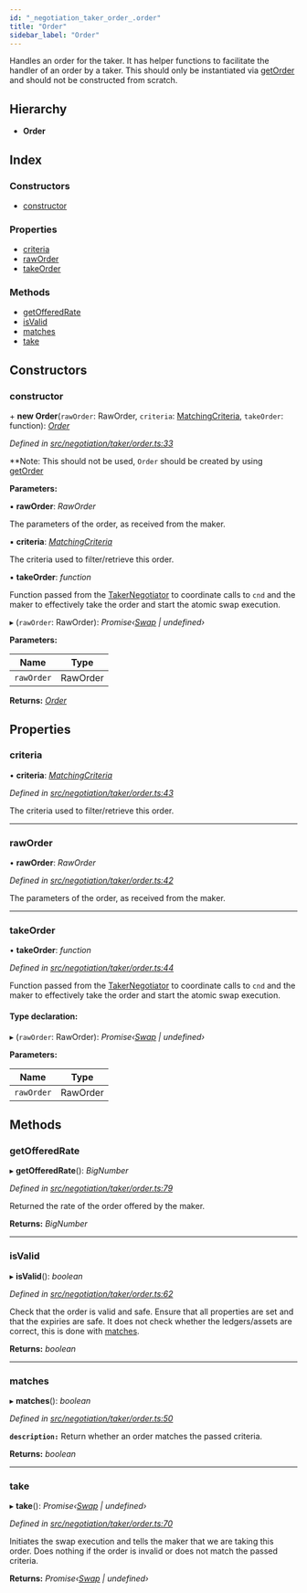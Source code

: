 ```yaml
---
id: "_negotiation_taker_order_.order"
title: "Order"
sidebar_label: "Order"
---
```


Handles an order for the taker. It has helper functions to facilitate the handler of an
order by a taker. This should only be instantiated via [getOrder](_negotiation_taker_taker_negotiator_.takernegotiator.md#getorder) and should not be constructed from
scratch.

## Hierarchy

* **Order**

## Index

### Constructors

* [constructor](_negotiation_taker_order_.order.md#constructor)

### Properties

* [criteria](_negotiation_taker_order_.order.md#criteria)
* [rawOrder](_negotiation_taker_order_.order.md#raworder)
* [takeOrder](_negotiation_taker_order_.order.md#takeorder)

### Methods

* [getOfferedRate](_negotiation_taker_order_.order.md#getofferedrate)
* [isValid](_negotiation_taker_order_.order.md#isvalid)
* [matches](_negotiation_taker_order_.order.md#matches)
* [take](_negotiation_taker_order_.order.md#take)

## Constructors

###  constructor

\+ **new Order**(`rawOrder`: RawOrder, `criteria`: [MatchingCriteria](../interfaces/_negotiation_taker_order_.matchingcriteria.md), `takeOrder`: function): *[Order](_negotiation_taker_order_.order.md)*

*Defined in [src/negotiation/taker/order.ts:33](https://github.com/comit-network/comit-js-sdk/blob/a4cf34a/src/negotiation/taker/order.ts#L33)*

**Note: This should not be used, `Order` should be created by using [getOrder](_negotiation_taker_taker_negotiator_.takernegotiator.md#getorder)

**Parameters:**

▪ **rawOrder**: *RawOrder*

The parameters of the order, as received from the maker.

▪ **criteria**: *[MatchingCriteria](../interfaces/_negotiation_taker_order_.matchingcriteria.md)*

The criteria used to filter/retrieve this order.

▪ **takeOrder**: *function*

Function passed from the [TakerNegotiator](_negotiation_taker_taker_negotiator_.takernegotiator.md) to coordinate calls to `cnd` and the maker to effectively
take the order and start the atomic swap execution.

▸ (`rawOrder`: RawOrder): *Promise‹[Swap](_swap_.swap.md) | undefined›*

**Parameters:**

Name | Type |
------ | ------ |
`rawOrder` | RawOrder |

**Returns:** *[Order](_negotiation_taker_order_.order.md)*

## Properties

###  criteria

• **criteria**: *[MatchingCriteria](../interfaces/_negotiation_taker_order_.matchingcriteria.md)*

*Defined in [src/negotiation/taker/order.ts:43](https://github.com/comit-network/comit-js-sdk/blob/a4cf34a/src/negotiation/taker/order.ts#L43)*

The criteria used to filter/retrieve this order.

___

###  rawOrder

• **rawOrder**: *RawOrder*

*Defined in [src/negotiation/taker/order.ts:42](https://github.com/comit-network/comit-js-sdk/blob/a4cf34a/src/negotiation/taker/order.ts#L42)*

The parameters of the order, as received from the maker.

___

###  takeOrder

• **takeOrder**: *function*

*Defined in [src/negotiation/taker/order.ts:44](https://github.com/comit-network/comit-js-sdk/blob/a4cf34a/src/negotiation/taker/order.ts#L44)*

Function passed from the [TakerNegotiator](_negotiation_taker_taker_negotiator_.takernegotiator.md) to coordinate calls to `cnd` and the maker to effectively
take the order and start the atomic swap execution.

#### Type declaration:

▸ (`rawOrder`: RawOrder): *Promise‹[Swap](_swap_.swap.md) | undefined›*

**Parameters:**

Name | Type |
------ | ------ |
`rawOrder` | RawOrder |

## Methods

###  getOfferedRate

▸ **getOfferedRate**(): *BigNumber*

*Defined in [src/negotiation/taker/order.ts:79](https://github.com/comit-network/comit-js-sdk/blob/a4cf34a/src/negotiation/taker/order.ts#L79)*

Returned the rate of the order offered by the maker.

**Returns:** *BigNumber*

___

###  isValid

▸ **isValid**(): *boolean*

*Defined in [src/negotiation/taker/order.ts:62](https://github.com/comit-network/comit-js-sdk/blob/a4cf34a/src/negotiation/taker/order.ts#L62)*

Check that the order is valid and safe. Ensure that all properties are set and that the expiries
are safe. It does not check whether the ledgers/assets are correct, this is done with [matches](_negotiation_taker_order_.order.md#matches).

**Returns:** *boolean*

___

###  matches

▸ **matches**(): *boolean*

*Defined in [src/negotiation/taker/order.ts:50](https://github.com/comit-network/comit-js-sdk/blob/a4cf34a/src/negotiation/taker/order.ts#L50)*

**`description:`** Return whether an order matches the passed criteria.

**Returns:** *boolean*

___

###  take

▸ **take**(): *Promise‹[Swap](_swap_.swap.md) | undefined›*

*Defined in [src/negotiation/taker/order.ts:70](https://github.com/comit-network/comit-js-sdk/blob/a4cf34a/src/negotiation/taker/order.ts#L70)*

Initiates the swap execution and tells the maker that we are taking this order.
Does nothing if the order is invalid or does not match the passed criteria.

**Returns:** *Promise‹[Swap](_swap_.swap.md) | undefined›*
